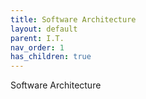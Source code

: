 ```yaml
---
title: Software Architecture 
layout: default
parent: I.T.
nav_order: 1 
has_children: true
---
```


Software Architecture
